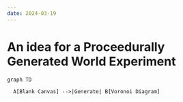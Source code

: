```yaml
---
date: 2024-03-19
---
```


# An idea for a Proceedurally Generated World Experiment

``` mermaid
graph TD

  A[Blank Canvas] -->|Generate| B[Voronoi Diagram]

```
